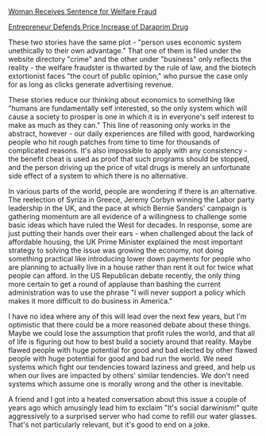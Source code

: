[Woman Receives Sentence for Welfare Fraud][wf]

[Entrepreneur Defends Price Increase of Daraprim Drug][dr]

These two stories have the same plot - "person uses economic system unethically to their own advantage." That one of them is filed under the website directory "crime" and the other under "business" only reflects the reality - the welfare fraudster is thwarted by the rule of law, and the biotech extortionist faces "the court of public opinion," who pursue the case only for as long as clicks generate advertising revenue.

These stories reduce our thinking about economics to something like "humans are fundamentally self interested, so the only system which will cause a society to prosper is one in which it is in everyone's self interest to make as much as they can." This line of reasoning only works in the abstract, however - our daily experiences are filled with good, hardworking people who hit rough patches from time to time for thousands of complicated reasons. It's also impossible to apply with any consistency - the benefit cheat is used as proof that such programs should be stopped, and the person driving up the price of vital drugs is merely an unfortunate side effect of a system to which there is no alternative.

In various parts of the world, people are wondering if there is an alternative. The reelection of Syriza in Greece, Jeremy Corbyn winning the Labor party leadership in the UK, and the pace at which Bernie Sanders' campaign is gathering momentum are all evidence of a willingness to challenge some basic ideas which have ruled the West for decades. In response, some are just putting their hands over their ears - when challenged about the lack of affordable housing, the UK Prime Minister explained the most important strategy to solving the issue was growing the economy, not doing something practical like introducing lower down payments for people who are planning to actually live in a house rather than rent it out for twice what people can afford. In the US Republican debate recently, the only thing more certain to get a round of applause than bashing the current administration was to use the phrase "I will never support a policy which makes it more difficult to do business in America."

I have no idea where any of this will lead over the next few years, but I'm optimistic that there could be a more reasoned debate about these things. Maybe we could lose the assumption that profit rules the world, and that all of life is figuring out how to best build a society around that reality. Maybe flawed people with huge potential for good and bad elected by other flawed people with huge potential for good and bad run the world. We need systems which fight our tendencies toward laziness and greed, and help us when our lives are impacted by others' similar tendencies. We don't need systems which assume one is morally wrong and the other is inevitable.

A friend and I got into a heated conversation about this issue a couple of years ago which amusingly lead him to exclaim "It's social darwinism!" quite aggressively to a surprised server who had come to refill our water glasses. That's not particularly relevant, but it's good to end on a joke.

[wf]: http://www.jconline.com/story/news/crime/2015/09/24/woman-receives-year-sentence-welfare-fraud/72768120/
[dr]: http://www.theguardian.com/business/2015/sep/21/entrepreneur-defends-raise-price-daraprim-drug